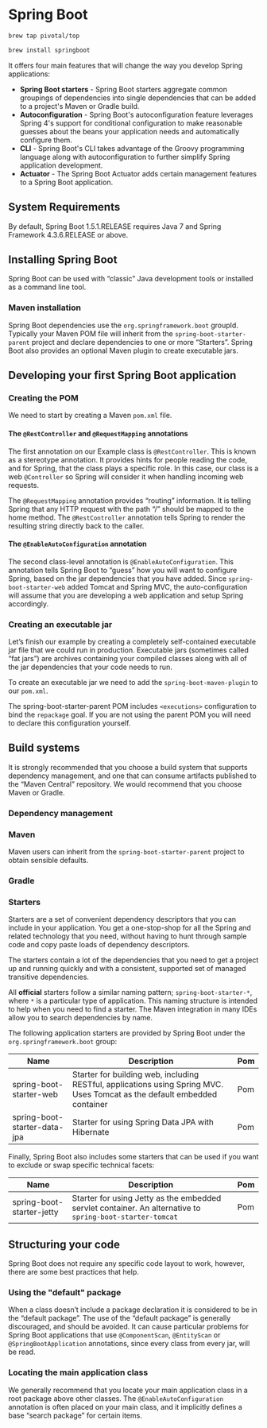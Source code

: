 # Spring Boot

```bash
brew tap pivotal/top

brew install springboot
```

It offers four main features that will change the way you develop Spring applications:
* **Spring Boot starters** - Spring Boot starters aggregate common groupings of dependencies into single dependencies that can be added to a project's Maven or Gradle build.
* **Autoconfiguration** - Spring Boot's autoconfiguration feature leverages Spring 4's support for conditional configuration to make reasonable guesses about the beans your application needs and automatically configure them.
* **CLI** - Spring Boot's CLI takes advantage of the Groovy programming language along with autoconfiguration to further simplify Spring application development.
* **Actuator** - The Spring Boot Actuator adds certain management features to a Spring Boot application.

## System Requirements

By default, Spring Boot 1.5.1.RELEASE requires Java 7 and Spring Framework 4.3.6.RELEASE or above.

## Installing Spring Boot

Spring Boot can be used with “classic” Java development tools or installed as a command line tool.

### Maven installation

Spring Boot dependencies use the `org.springframework.boot` groupId.
Typically your Maven POM file will inherit from the `spring-boot-starter-parent` project and declare dependencies to one or more “Starters”.
Spring Boot also provides an optional Maven plugin to create executable jars.

## Developing your first Spring Boot application

### Creating the POM

We need to start by creating a Maven `pom.xml` file.

#### The `@RestController` and `@RequestMapping` annotations

The first annotation on our Example class is `@RestController`.
This is known as a stereotype annotation.
It provides hints for people reading the code, and for Spring, that the class plays a specific role.
In this case, our class is a web `@Controller` so Spring will consider it when handling incoming web requests.

The `@RequestMapping` annotation provides “routing” information.
It is telling Spring that any HTTP request with the path “/” should be mapped to the home method.
The `@RestController` annotation tells Spring to render the resulting string directly back to the caller.

#### The `@EnableAutoConfiguration` annotation

The second class-level annotation is `@EnableAutoConfiguration`.
This annotation tells Spring Boot to “guess” how you will want to configure Spring, based on the jar dependencies that you have added.
Since `spring-boot-starter-web` added Tomcat and Spring MVC, the auto-configuration will assume that you are developing a web application and setup Spring accordingly.

### Creating an executable jar

Let’s finish our example by creating a completely self-contained executable jar file that we could run in production.
Executable jars (sometimes called “fat jars”) are archives containing your compiled classes along with all of the jar dependencies that your code needs to run.

To create an executable jar we need to add the `spring-boot-maven-plugin` to our `pom.xml`.

The spring-boot-starter-parent POM includes `<executions>` configuration to bind the `repackage` goal.
If you are not using the parent POM you will need to declare this configuration yourself.

## Build systems

It is strongly recommended that you choose a build system that supports dependency management, and one that can consume artifacts published to the “Maven Central” repository.
We would recommend that you choose Maven or Gradle. 

### Dependency management

### Maven

Maven users can inherit from the `spring-boot-starter-parent` project to obtain sensible defaults.

### Gradle

### Starters

Starters are a set of convenient dependency descriptors that you can include in your application.
You get a one-stop-shop for all the Spring and related technology that you need, without having to hunt through sample code and copy paste loads of dependency descriptors.

The starters contain a lot of the dependencies that you need to get a project up and running quickly and with a consistent, supported set of managed transitive dependencies.

All **official** starters follow a similar naming pattern; `spring-boot-starter-*`, where `*` is a particular type of application.
This naming structure is intended to help when you need to find a starter.
The Maven integration in many IDEs allow you to search dependencies by name.

The following application starters are provided by Spring Boot under the `org.springframework.boot` group:

| Name | Description | Pom |
| --- | --- | --- |
| spring-boot-starter-web | Starter for building web, including RESTful, applications using Spring MVC. Uses Tomcat as the default embedded container | Pom |
| spring-boot-starter-data-jpa | Starter for using Spring Data JPA with Hibernate | Pom |

Finally, Spring Boot also includes some starters that can be used if you want to exclude or swap specific technical facets:

| Name | Description | Pom |
| --- | --- | --- |
| spring-boot-starter-jetty | Starter for using Jetty as the embedded servlet container. An alternative to `spring-boot-starter-tomcat` | Pom |

## Structuring your code

Spring Boot does not require any specific code layout to work, however, there are some best practices that help.

### Using the "default" package

When a class doesn’t include a package declaration it is considered to be in the “default package”.
The use of the “default package” is generally discouraged, and should be avoided.
It can cause particular problems for Spring Boot applications that use `@ComponentScan`, `@EntityScan` or `@SpringBootApplication` annotations, since every class from every jar, will be read.

### Locating the main application class

We generally recommend that you locate your main application class in a root package above other classes.
The `@EnableAutoConfiguration` annotation is often placed on your main class, and it implicitly defines a base “search package” for certain items.
